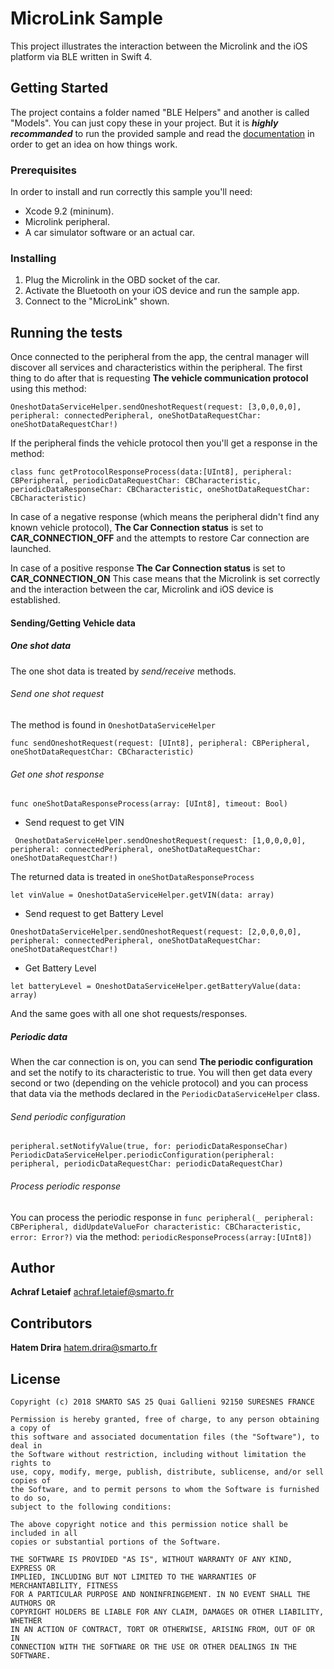 # MicroLink Sample

This project illustrates the interaction between the Microlink and the iOS platform via BLE written in Swift 4.

## Getting Started

The project contains a folder named "BLE Helpers" and another is called "Models". You can just copy these in your project. But it is **_highly recommanded_** to run the provided sample and read the [documentation](docs/CONTRIBUTING.md) in order to get an idea on how things work.

### Prerequisites

In order to install and run correctly this sample you'll need:
- Xcode 9.2 (mininum).
- Microlink peripheral.
- A car simulator software or an actual car.

### Installing

1. Plug the Microlink in the OBD socket of the car.
2. Activate the Bluetooth on your iOS device and run the sample app.
3. Connect to the "MicroLink" shown.

## Running the tests

Once connected to the peripheral from the app, the central manager will discover all services and characteristics within the peripheral.
The first thing to do after that is requesting **The vehicle communication protocol** using this method:
```
OneshotDataServiceHelper.sendOneshotRequest(request: [3,0,0,0,0], peripheral: connectedPeripheral, oneShotDataRequestChar: oneShotDataRequestChar!)
```
If the peripheral finds the vehicle protocol then you'll get a  response in the method:
```
class func getProtocolResponseProcess(data:[UInt8], peripheral: CBPeripheral, periodicDataRequestChar: CBCharacteristic, periodicDataResponseChar: CBCharacteristic, oneShotDataRequestChar: CBCharacteristic)
```

In case of a negative response (which means the peripheral didn't find any known vehicle protocol), **The Car Connection status** is set to **CAR_CONNECTION_OFF** and the attempts to restore Car connection are launched.

In case of a positive response  **The Car Connection status** is set to **CAR_CONNECTION_ON**
This case means that the Microlink is set correctly and the interaction between the car, Microlink and iOS device is established.

#### Sending/Getting Vehicle data
##### One shot data
The one shot data is treated by *send/receive* methods.
###### Send one shot request
The method is found in `OneshotDataServiceHelper`
```
func sendOneshotRequest(request: [UInt8], peripheral: CBPeripheral, oneShotDataRequestChar: CBCharacteristic)
```
###### Get one shot response
```
func oneShotDataResponseProcess(array: [UInt8], timeout: Bool)
```
* Send request to get VIN
```
 OneshotDataServiceHelper.sendOneshotRequest(request: [1,0,0,0,0], peripheral: connectedPeripheral, oneShotDataRequestChar: oneShotDataRequestChar!)
```
The returned data is treated in `oneShotDataResponseProcess`
```
let vinValue = OneshotDataServiceHelper.getVIN(data: array)
```
*  Send request to get Battery Level

```
OneshotDataServiceHelper.sendOneshotRequest(request: [2,0,0,0,0], peripheral: connectedPeripheral, oneShotDataRequestChar: oneShotDataRequestChar!)
```
* Get Battery Level

```
let batteryLevel = OneshotDataServiceHelper.getBatteryValue(data: array)
```
And the same goes with all one shot requests/responses.
##### Periodic data
When the car connection is on, you can send **The periodic configuration** and set the notify to its characteristic to true.
You will then get data every second or two (depending on the vehicle protocol) and you can process that data via the methods declared in the `PeriodicDataServiceHelper` class.

###### Send periodic configuration
```
peripheral.setNotifyValue(true, for: periodicDataResponseChar)
PeriodicDataServiceHelper.periodicConfiguration(peripheral: peripheral, periodicDataRequestChar: periodicDataRequestChar)
```
###### Process periodic response

You can process the periodic response in  `func peripheral(_ peripheral: CBPeripheral, didUpdateValueFor characteristic: CBCharacteristic, error: Error?)` via the method:
`periodicResponseProcess(array:[UInt8])`


## Author

**Achraf Letaief** achraf.letaief@smarto.fr

## Contributors

**Hatem Drira**  hatem.drira@smarto.fr

## License
```
Copyright (c) 2018 SMARTO SAS 25 Quai Gallieni 92150 SURESNES FRANCE

Permission is hereby granted, free of charge, to any person obtaining a copy of
this software and associated documentation files (the "Software"), to deal in
the Software without restriction, including without limitation the rights to
use, copy, modify, merge, publish, distribute, sublicense, and/or sell copies of
the Software, and to permit persons to whom the Software is furnished to do so,
subject to the following conditions:

The above copyright notice and this permission notice shall be included in all
copies or substantial portions of the Software.

THE SOFTWARE IS PROVIDED "AS IS", WITHOUT WARRANTY OF ANY KIND, EXPRESS OR
IMPLIED, INCLUDING BUT NOT LIMITED TO THE WARRANTIES OF MERCHANTABILITY, FITNESS
FOR A PARTICULAR PURPOSE AND NONINFRINGEMENT. IN NO EVENT SHALL THE AUTHORS OR
COPYRIGHT HOLDERS BE LIABLE FOR ANY CLAIM, DAMAGES OR OTHER LIABILITY, WHETHER
IN AN ACTION OF CONTRACT, TORT OR OTHERWISE, ARISING FROM, OUT OF OR IN
CONNECTION WITH THE SOFTWARE OR THE USE OR OTHER DEALINGS IN THE SOFTWARE.
```


